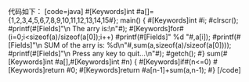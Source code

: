代码如下：
[code=java]
#[Keywords]int #a[]={1,2,3,4,5,6,7,8,9,10,11,12,13,14,15#};
main()
{
	#[Keywords]int #i;
	#clrscr();
	#printf(#[Fields]"\n The arry is:\n"#);
	#[Keywords]for#(i=0;i<sizeof(a)/sizeof(a[0]);i++)
		#printf(#[Fields]" %d "#,a[i]);
	#printf(#[Fields]"\n SUM of the arry is: %d\n"#,sum(a,sizeof(a)/sizeof(a[0])));
	#printf(#[Fields]"\n Press any key to quit...\n"#);
	#getch();
#}
sum(#[Keywords]int #a[],#[Keywords]int #n)
{
	#[Keywords]if#(n<=0)
		#[Keywords]return #0;
	#[Keywords]return #a[n-1]+sum(a,n-1);
#}
[/code]